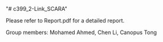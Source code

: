 "# c399_2-Link_SCARA" 

Please refer to Report.pdf for a detailed report.

Group members:
Mohamed Ahmed, Chen Li, Canopus Tong
